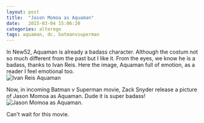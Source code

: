 ```yaml
---
layout: post
title:  "Jason Momoa as Aquaman"
date:   2015-03-04 15:06:20
categories: alterego
tags: aquaman, dc, batmanvsuperman
---
```


In New52, Aquaman is already a badass character. Although the costum not so much different from the past but I like it. From the eyes, we know he is a badass, thanks to Ivan Reis. Here the image, Aquaman full of emotion, as a reader I feel emotional too.  
![Ivan Reis Aquaman](https://farm9.staticflickr.com/8573/16505118567_1706d0c6eb_o.jpg")


Now, in incoming Batman v Superman movie, Zack Snyder release a picture of Jason Momoa as Aquaman. Dude it is super badass!  
![Jason Momoa as Aquaman](https://farm8.staticflickr.com/7287/15966806174_494efdcd7c_c.jpg).

Can't wait for this movie.
